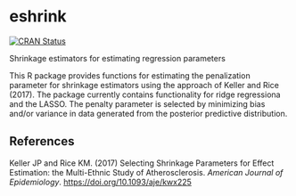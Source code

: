 # eshrink
[![CRAN Status](http://www.r-pkg.org/badges/version/eshrink)](https://cran.r-project.org/package=eshrink)


Shrinkage estimators for estimating regression parameters

This R package provides functions for estimating the penalization parameter
for shrinkage estimators using the approach of Keller and Rice (2017). 
The package currently contains functionality for ridge regressiona and the LASSO.
The penalty parameter is selected by minimizing bias and/or variance in data
generated from the posterior predictive distribution.

## References
Keller JP and Rice KM. (2017) Selecting Shrinkage Parameters for Effect Estimation:
the Multi-Ethnic Study of Atherosclerosis. *American Journal of Epidemiology*. 
https://doi.org/10.1093/aje/kwx225
